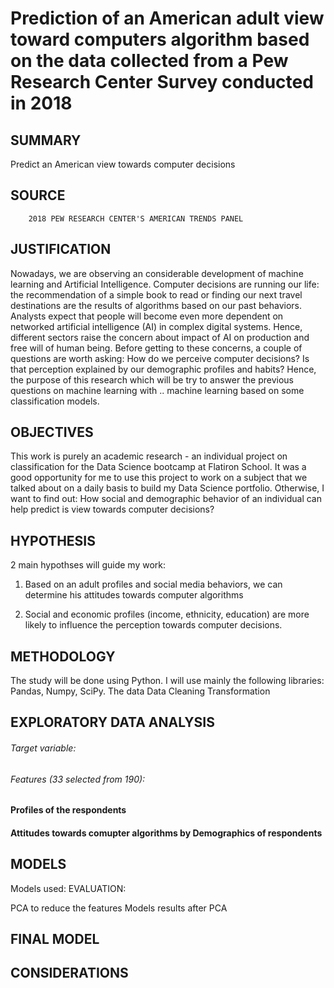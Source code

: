 

#  Prediction of an American adult view toward computers algorithm based on the data collected from a Pew Research Center Survey conducted in 2018


## SUMMARY 
Predict an American view towards computer decisions

## SOURCE
        2018 PEW RESEARCH CENTER'S AMERICAN TRENDS PANEL

## JUSTIFICATION
Nowadays, we are observing an considerable development of machine learning and Artificial Intelligence. Computer decisions are running our life: the recommendation of a simple book to read or finding our next travel destinations are the results of algorithms based on our past behaviors. Analysts expect that people will become even more dependent on networked artificial intelligence (AI) in complex digital systems. Hence, different sectors raise the concern about impact of AI on production and free will of human being. Before getting to these concerns, a couple of questions are worth asking: How do we perceive computer decisions? Is that perception explained by our demographic profiles and habits? Hence, the purpose of this research which will be try to answer the previous questions on machine learning with .. machine learning based on some classification models.

## OBJECTIVES
This work is purely an academic research - an individual project on classification for the Data Science bootcamp at Flatiron School. It was a good opportunity for me to use this project to work on a subject that we talked about on a daily basis to build my Data Science portfolio.
Otherwise, I want to find out:
How social and demographic behavior of an individual can help predict is view towards computer decisions? 

## HYPOTHESIS
2 main hypothses will guide my work:

1. Based on an adult profiles and social media behaviors, we can determine his attitudes towards computer algorithms

2. Social and economic profiles (income, ethnicity, education) are more likely to influence the perception towards computer decisions.


## METHODOLOGY
The study will be done using Python. I will use mainly the following libraries: Pandas, Numpy, SciPy. 
The data 
Data Cleaning
Transformation


## EXPLORATORY DATA ANALYSIS

###### Target variable:
###### Features (33 selected from 190):
 
#### Profiles of the respondents
#### Attitudes towards comupter algorithms by Demographics of respondents



## MODELS
Models used:
EVALUATION:

PCA to reduce the features
Models results after PCA

## FINAL MODEL


## CONSIDERATIONS





